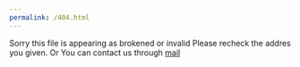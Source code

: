 ```yaml
---
permalink: /404.html
---
```


Sorry this file is appearing as brokened or invalid
Please recheck the addres you given.
Or You can contact us through 
<a href="mailto:amalvelloorath+404@gmail.com">mail</a>
